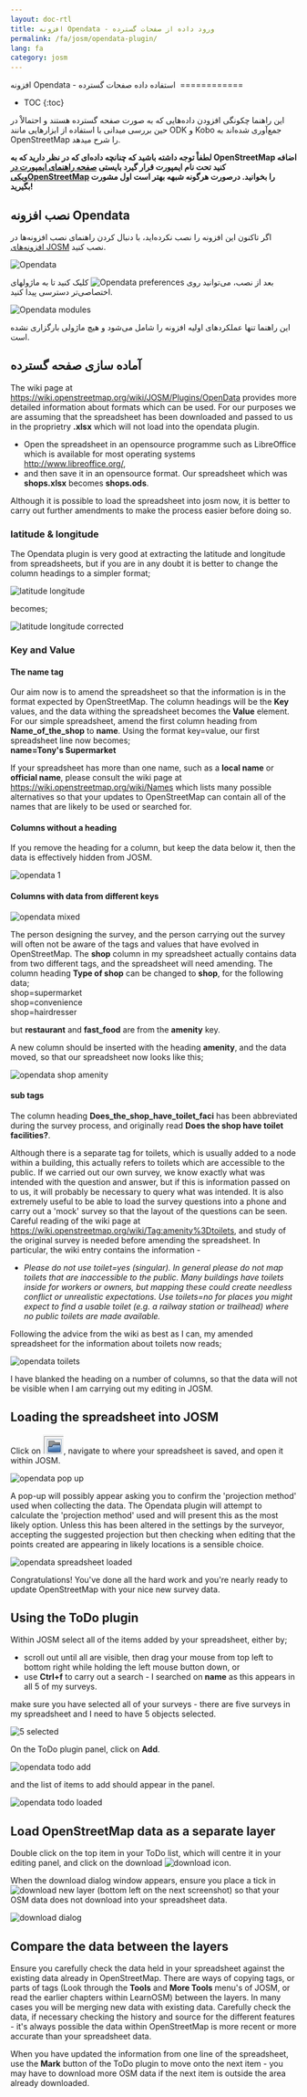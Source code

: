 ```yaml
---
layout: doc-rtl
title: افزونه Opendata - ورود داده از صفحات گسترده
permalink: /fa/josm/opendata-plugin/
lang: fa
category: josm
---
```


افزونه Opendata - استفاده داده صفحات گسترده
 ============


- TOC
{:toc}

این راهنما چکونگی افزودن داده‌هایی که به صورت صفحه گسترده هستند و احتمالاْ در حین بررسی میدانی با استفاده از ابزارهایی مانند ODK و Kobo جمع‌آوری شده‌اند به OpenStreetMap را شرح میدهد.

**لطفاْ توجه داشته باشید که چنانچه داده‌ای که در نظر دارید که به OpenStreetMap اضافه کنید تحت نام ایمپورت قرار گیرد بایستی [صفحه راهنمای ایمپورت در ویکیOpenStreetMap](https://wiki.openstreetmap.org/wiki/Import/Guidelines) را بخوانید. درصورت هرگونه شبهه بهتر است اول مشورت بگیرید!**


نصب افزونه Opendata
--------------------------

اگر تاکنون این افزونه را نصب نکرده‌اید، با دنبال کردن راهنمای نصب افزونه‌ها در [افزونه‌های JOSM](/en/josm/josm-plugins) نصب کنید.

![Opendata][]

بعد از نصب، می‌توانید روی ![Opendata preferences][] کلیک کنید 
تا به ماژولهای اختصاصی‌تر دسترسی پیدا کنید.

![Opendata modules][]

این راهنما تنها عملکردهای اولیه افزونه را شامل می‌شود و هیچ ماژولی بارگزاری نشده است.

آماده سازی صفحه گسترده 
-------------------------

The wiki page at <https://wiki.openstreetmap.org/wiki/JOSM/Plugins/OpenData> provides more detailed information about formats which can be used. For our purposes we are assuming that the spreadsheet has been downloaded and passed to us in the proprietry **.xlsx** which will not load into the opendata plugin.  

- Open the spreadsheet in an opensource programme such as LibreOffice which is available for most operating systems <http://www.libreoffice.org/>,  
- and then save it in an opensource format. Our spreadsheet which was **shops.xlsx** becomes **shops.ods**.  

Although it is possible to load the spreadsheet into josm now, it is better to carry out further amendments to make the process easier before doing so.  

### latitude & longitude

The Opendata plugin is very good at extracting the latitude and longitude from spreadsheets, but if you are in any doubt it is better to change the column headings to a simpler format;  

![latitude longitude][]

becomes;  

![latitude longitude corrected][]

### Key and Value

#### The name tag  

Our aim now is to amend the spreadsheet so that the information is in the format expected by OpenStreetMap. The column headings will be the **Key** values, and the data withing the spreadsheet becomes the **Value** element. For our simple spreadsheet, amend the first column heading from **Name_of_the_shop** to **name**. Using the format key=value, our first spreadsheet line now becomes;  
**name=Tony's Supermarket**

If your spreadsheet has more than one name, such as a **local name** or **official name**, please consult the wiki page at <https://wiki.openstreetmap.org/wiki/Names> which lists many possible alternatives so that your updates to OpenStreetMap can contain all of the names that are likely to be used or searched for.  

#### Columns without a heading

If you remove the heading for a column, but keep the data below it, then the data is effectively hidden from JOSM.  

![opendata 1][]

#### Columns with data from different keys 

![opendata mixed][]

The person designing the survey, and the person carrying out the survey will often not be aware of the tags and values that have evolved in OpenStreetMap. The **shop** column in my spreadsheet actually contains data from two different tags, and the spreadsheet will need amending. The column heading **Type of shop** can be changed to **shop**, for the following data;  
  shop=supermarket  
  shop=convenience  
  shop=hairdresser  

but **restaurant** and **fast_food** are from the **amenity** key.

A new column should be inserted with the heading **amenity**, and the data moved, so that our spreadsheet now looks like this;  

![opendata shop amenity][]

#### sub tags

The column heading **Does_the_shop_have_toilet_faci** has been abbreviated during the survey process, and originally read **Does the shop have toilet facilities?**.  

Although there is a separate tag for toilets, which is usually added to a node within a building, this actually refers to toilets which are accessible to the public. If we carried out our own survey, we know exactly what was intended with the question and answer, but if this is information passed on to us, it will probably be necessary to query what was intended. It is also extremely useful to be able to load the survey questions into a phone and carry out a 'mock' survey so that the layout of the questions can be seen. Careful reading of the wiki page at <https://wiki.openstreetmap.org/wiki/Tag:amenity%3Dtoilets>, and study of the original survey is needed before amending the spreadsheet. In particular, the wiki entry contains the information - 

- *Please do not use toilet=yes (singular). In general please do not map toilets that are inaccessible to the public. Many buildings have toilets inside for workers or owners, but mapping these could create needless conflict or unrealistic expectations. Use toilets=no for places you might expect to find a usable toilet (e.g. a railway station or trailhead) where no public toilets are made available.*  

Following the advice from the wiki as best as I can, my amended spreadsheet for the information about toilets now reads;  

![opendata toilets][]


I have blanked the heading on a number of columns, so that the data will not be visible when I am carrying out my editing in JOSM.  

Loading the spreadsheet into JOSM
---------------------------------

Click on ![josm open][], navigate to where your spreadsheet is saved, and open it within JOSM.  

![opendata pop up][]  

A pop-up will possibly appear asking you to confirm the 'projection method' used when collecting the data. The Opendata plugin will attempt to calculate the 'projection method' used and will present this as the most likely option. Unless this has been altered in the settings by the surveyor, accepting the suggested projection but then checking when editing that the points created are appearing in likely locations is a sensible choice.  

![opendata spreadsheet loaded][]

Congratulations! You've done all the hard work and you're nearly ready to update OpenStreetMap with your nice new survey data. 

Using the ToDo plugin
----------------------

Within JOSM select all of the items added by your spreadsheet, either by;  

- scroll out until all are visible, then drag your mouse from top left to bottom right while holding the left mouse button down, or  
- use **Ctrl+f** to carry out a search - I searched on **name** as this appears in all 5 of my surveys.  

make sure you have selected all of your surveys - there are five surveys in my spreadsheet and I need to have 5 objects selected.  

![5 selected][]

On the ToDo plugin panel, click on **Add**.  

![opendata todo add][]

and the list of items to add should appear in the panel.  

![opendata todo loaded][]

Load OpenStreetMap data as a separate layer
-------------------------------------------

Double click on the top item in your ToDo list, which will centre it in your editing panel, and click on the download ![download][] icon.

When the download dialog window appears, ensure you place a tick in ![download new layer][] (bottom left on the next screenshot) so that your OSM data does not download into your spreadsheet data.

![download dialog][]


Compare the data between the layers
------------------------------------

Ensure you carefully check the data held in your spreadsheet against the existing data already in OpenStreetMap. There are ways of copying tags, or parts of tags (Look through the **Tools** and **More Tools** menu's of JOSM, or read the earlier chapters within LearnOSM) between the layers. In many cases you will be merging new data with existing data. Carefully check the data, if necessary checking the history and source for the different features - it's always possible the data within OpenStreetMap is more recent or more accurate than your spreadsheet data.  

When you have updated the information from one line of the spreadsheet, use the **Mark** button of the ToDo plugin to move onto the next item - you may have to download more OSM data if the next item is outside the area already downloaded.  


[Opendata]: /images/josm/opendata-plugin.png
[Opendata preferences]: /images/josm/opendata-preferences.png
[Opendata modules]: /images/josm/opendata-modules.png
[latitude longitude]: /images/josm/opendata-latitude-longitude.png
[latitude longitude corrected]: /images/josm/opendata-latitude-longitude-corrected.png
[opendata 1]: /images/josm/opendata-1.png
[opendata mixed]: /images/josm/opendata-mixed.png
[opendata shop amenity]: /images/josm/opendata-shop-amenity.png
[opendata toilets]: /images/josm/opendata-toilets.png
[josm open]: /images/josm/josm_open-file.png
[opendata pop up]: /images/josm/opendata-wgs84-popup.png
[opendata spreadsheet loaded]: /images/josm/opendata-spreadsheet-loaded.png
[5 selected]: /images/josm/opendata-5-selected.png
[opendata todo add]: /images/josm/opendata-todo-add.png
[opendata todo loaded]: /images/josm/opendata-todo-loaded.png
[download]: /images/josm/josm-download-button.png
[download dialog]: /images/josm/josm_download-dialog.png
[download new layer]: /images/josm/download-as-new-layer.png

